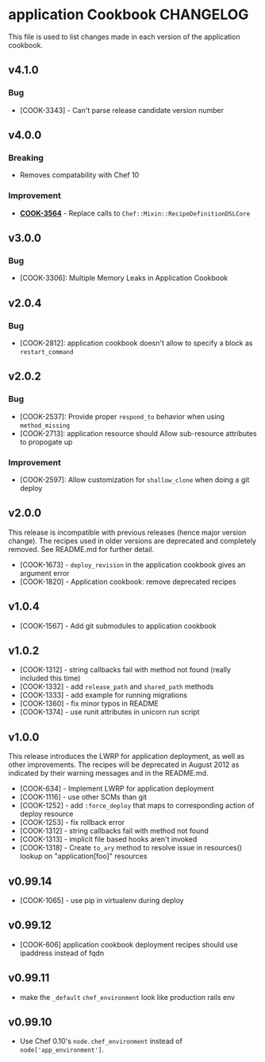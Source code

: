 application Cookbook CHANGELOG
=======================
This file is used to list changes made in each version of the application cookbook.


v4.1.0
------
### Bug
- [COOK-3343] - Can't parse release candidate version number


v4.0.0
------
### Breaking
- Removes compatability with Chef 10

### Improvement
- **[COOK-3564](https://tickets.opscode.com/browse/COOK-3564)** - Replace calls to `Chef::Mixin::RecipeDefinitionDSLCore`

v3.0.0
------
### Bug
- [COOK-3306]: Multiple Memory Leaks in Application Cookbook

v2.0.4
------
### Bug
- [COOK-2812]: application cookbook doesn't allow to specify a block as `restart_command`

v2.0.2
------
### Bug
- [COOK-2537]: Provide proper `respond_to` behavior when using `method_missing`
- [COOK-2713]: application resource should Allow sub-resource attributes to propogate up

### Improvement
- [COOK-2597]: Allow customization for `shallow_clone` when doing a git deploy

v2.0.0
------
This release is incompatible with previous releases (hence major version change). The recipes used in older versions are deprecated and completely removed. See README.md for further detail.

- [COOK-1673] - `deploy_revision` in the application cookbook gives an argument error
- [COOK-1820] - Application cookbook: remove deprecated recipes

v1.0.4
------
- [COOK-1567] - Add git submodules to application cookbook

v1.0.2
------
- [COOK-1312] - string callbacks fail with method not found (really included this time)
- [COOK-1332] - add `release_path` and `shared_path` methods
- [COOK-1333] - add example for running migrations
- [COOK-1360] - fix minor typos in README
- [COOK-1374] - use runit attributes in unicorn run script

v1.0.0
------
This release introduces the LWRP for application deployment, as well as other improvements. The recipes will be deprecated in August 2012 as indicated by their warning messages and in the README.md.

- [COOK-634] - Implement LWRP for application deployment
- [COOK-1116] - use other SCMs than git
- [COOK-1252] - add `:force_deploy` that maps to corresponding action of deploy resource
- [COOK-1253] - fix rollback error
- [COOK-1312] - string callbacks fail with method not found
- [COOK-1313] - implicit file based hooks aren't invoked
- [COOK-1318] - Create `to_ary` method to resolve issue in resources() lookup on "application[foo]" resources

v0.99.14
--------
- [COOK-1065] - use pip in virtualenv during deploy

v0.99.12
--------
- [COOK-606] application cookbook deployment recipes should use ipaddress instead of fqdn

v0.99.11
--------
- make the `_default` `chef_environment` look like production rails env

v0.99.10
--------
- Use Chef 0.10's `node.chef_environment` instead of `node['app_environment']`.
